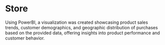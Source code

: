 # Store
Using PowerBI, a visualization was created showcasing product sales trends, customer demographics, and geographic distribution of purchases based on the provided data, offering insights into product performance and customer behavior.
